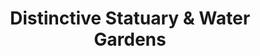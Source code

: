 ---
title: "Distinctive Statuary & Water Gardens"
url: /orlando/distinctive-statuary-and-water-gardens/
shop: garden centre
---